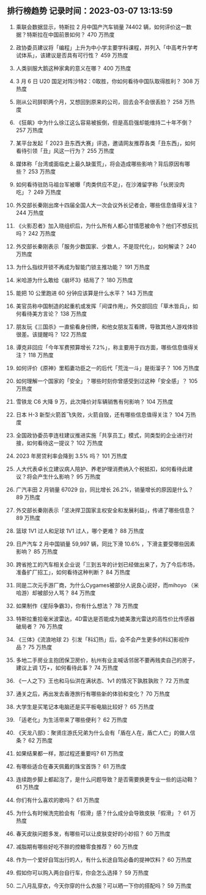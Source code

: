 
## 排行榜趋势 记录时间：2023-03-07 13:13:59
  
  1. 乘联会数据显示，特斯拉 2 月中国产汽车销量 74402 辆，如何评价这一数据？特斯拉在中国前景如何？ 470 万热度
    
  2. 政协委员建议将「编程」上升为中小学主要学科课程，并列入「中高考升学考试体系」，该建议是否具有可行性？ 459 万热度
    
  3. 人类驯服大鹅这种家禽的意义在哪？ 400 万热度
    
  4. 3 月 6 日 U20 国足对阵沙特2：0取胜，你如何看待中国队取得胜利？ 308 万热度
    
  5. 刚从公司辞职两个月，又想回到原来的公司，回去会不会很丢脸？ 258 万热度
    
  6. 《狂飙》中为什么徐江这么容易被扳倒，但是高启强却能维持二十年不倒？ 257 万热度
    
  7. 某平台发起「 2023 丑东西大赛」评选，邀请网友推荐各类「丑东西」，如何看待引领「丑」风这一行为？ 255 万热度
    
  8. 媒体称「台湾或面临史上最久缺蛋荒」，将会造成哪些影响？背后原因有哪些？ 253 万热度
    
  9. 如何看待驻防马祖台军被曝「肉类供应不足」，在沙滩留字称「伙房没肉吃」？ 249 万热度
    
  10. 外交部长秦刚出席十四届全国人大一次会议外长记者会，哪些信息值得关注？ 244 万热度
    
  11. 《火影忍者》加入晓组织后，为什么所有人都心甘情愿被命令？他们不想反抗吗？ 242 万热度
    
  12. 外交部长秦刚表示「服务少数国家、少数人，不是现代化」，如何解读？ 240 万热度
    
  13. 为什么指纹开锁不再成为智能门锁主推功能？ 191 万热度
    
  14. 米哈游为什么敢给《崩坏3》结局了？ 180 万热度
    
  15. 能把 10 公里跑进 60 分钟应该算是什么水平？ 143 万热度
    
  16. 美官员称中国制造的起重机或发挥「间谍作用」，外交部回应「草木皆兵」，如何看待美方言论？ 138 万热度
    
  17. 朋友玩《三国杀》一直偷看身份牌，和他女朋友互看牌，导致其他人游戏体验很差。该提醒吗？ 122 万热度
    
  18. 谭克非回应「今年军费预算增长 7.2%」，称主要用于四方面，哪些信息值得关注？ 118 万热度
    
  19. 如何评价《原神》里稻妻功臣之一的后代「荒泷一斗」是街溜子？ 106 万热度
    
  20. 如何理解一个国家的「安全」？哪些时刻你曾感受到过这种「安全感」？ 105 万热度
    
  21. 雪铁龙 C6 大降 9 万，此次降价对车辆销售有何影响？ 104 万热度
    
  22. 日本 H-3 新型火箭首飞失败，火箭自毁，还有哪些信息值得关注？ 104 万热度
    
  23. 全国政协委员李连柱建议推进实施「共享员工」模式，同类型的企业进行对接，如何看待这一提议？ 102 万热度
    
  24. 2023 年房贷利率会降到 3.5% 吗？ 101 万热度
    
  25. 人大代表卓长立建议病人陪护、养老护理消费纳入个税抵扣，如何看待此建议？将会产生什么影响？ 95 万热度
    
  26. 广汽丰田 2 月销量 67029 台，同比增长 26.2%，销量增长的原因是什么？ 89 万热度
    
  27. 外交部长秦刚表示「坚决捍卫国家主权安全和发展利益」，传递了哪些信息？ 89 万热度
    
  28. 篮球 1V1 过人和足球 1V1 过人，哪个更难？ 88 万热度
    
  29. 日产汽车 2 月中国销量 59,997 辆，同比下滑 10.6% ，下滑主要受哪些因素影响？ 85 万热度
    
  30. 跨省抢工的汽车相关企业说「三到五年的计划已经做出来了，为了今后市场，准备扩厂招工」，如何看待这种判断？ 84 万热度
    
  31. 同是二次元手游厂商，为什么Cygames被部分人说良心说好，而mihoyo （米哈游）却被部分人骂？ 84 万热度
    
  32. 如果制作《星际争霸3》，你有什么想法？ 78 万热度
    
  33. 特斯拉重拾毫米波雷达，4D雷达是否能成为媲美激光雷达的高性价比传感器破局者？ 76 万热度
    
  34. 《三体》《流浪地球 2》引发「科幻热」后，会不会产生更多的科幻影视作品？ 75 万热度
    
  35. 多地二手房业主抱团保卫房价，杭州有业主喊话邻居不要再贱卖自己的房子，建议上调 1万+，如何看待此事？ 74 万热度
    
  36. 《一人之下》王也和马仙洪在满状态、1v1 的情况下孰胜孰败？ 72 万热度
    
  37. 通关之后，再出发去香港旅行有哪些新的体验和变化？ 70 万热度
    
  38. 大学生是买笔记本电脑还是买平板电脑比较好？ 65 万热度
    
  39. 「适老化」为生活带来了哪些便利？ 62 万热度
    
  40. 《天龙八部》：聚贤庄游氏兄弟为什么会有「盾在人在，盾亡人亡」的做人信条？ 62 万热度
    
  41. 如果结果都一样，那过程还重要吗? 61 万热度
    
  42. 有哪些适合在春天佩戴的珠宝首饰？ 61 万热度
    
  43. 连续跑步脚上都起泡了，是什么问题导致？是否需要换更专业一些的运动鞋？ 61 万热度
    
  44. 你们有什么喜欢的歌吗？ 61 万热度
    
  45. 为什么有时候洗完脸会有「假滑」感？什么成分会导致皮肤「假滑」？ 61 万热度
    
  46. 春天皮肤问题多发，有哪些可以让皮肤变好的小妙招？ 60 万热度
    
  47. 减脂期有哪些好吃不胖的控糖零食推荐？ 60 万热度
    
  48. 作为一个爱好自驾出行的人，有什么长途自驾必备的提神饮料？ 60 万热度
    
  49. 假如你可以购入两台自行车，你会怎么选择？ 59 万热度
    
  50. 二八月乱穿衣，今天你穿的什么衣服？可以晒一下你的搭配吗？ 59 万热度
    